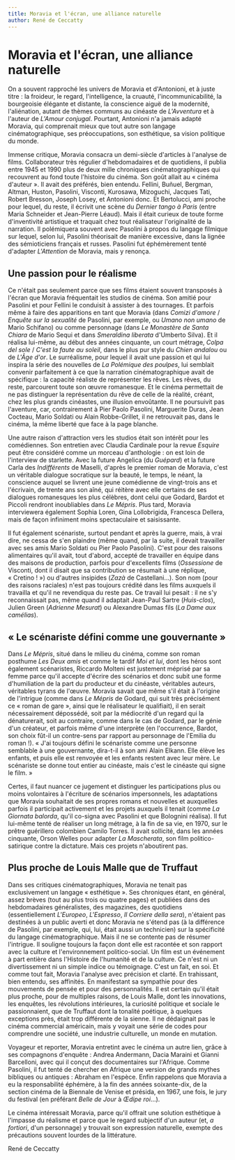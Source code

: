 ```yaml
---
title: Moravia et l'écran, une alliance naturelle
author: René de Ceccatty
---
```

# Moravia et l'écran, une alliance naturelle

On a souvent rapproché les univers de Moravia et d'Antonioni, et à juste titre&nbsp;: la froideur, le regard, l'intelligence, la cruauté, l'incommunicabilité, la bourgeoisie élégante et distante, la conscience aiguë de la modernité, l'aliénation, autant de thèmes communs au cinéaste de *L'Avventura* et à l'auteur de *L'Amour conjugal*. Pourtant, Antonioni n'a jamais adapté Moravia, qui comprenait mieux que tout autre son langage cinématographique, ses préoccupations, son esthétique, sa vision politique du monde.

Immense critique, Moravia consacra un demi-siècle d'articles à l'analyse de films. Collaborateur très régulier d'hebdomadaires et de quotidiens, il publia entre 1945 et 1990 plus de deux mille chroniques cinématographiques qui recouvrent au fond toute l'histoire du cinéma. Son goût allait au «&nbsp;cinéma d'auteur&nbsp;». Il avait des préférés, bien entendu. Fellini, Buñuel, Bergman, Altman, Huston, Pasolini, Visconti, Kurosawa, Mizoguchi, Jacques Tati, Robert Bresson, Joseph Losey, et Antonioni donc. Et Bertolucci, ami proche pour lequel, du reste, il écrivit une scène du *Dernier tango à Paris* (entre Maria Schneider et Jean-Pierre Léaud). Mais il était curieux de toute forme d'inventivité artistique et traquait chez tout réalisateur l'originalité de la narration. Il polémiquera souvent avec Pasolini à propos du langage filmique sur lequel, selon lui, Pasolini théorisait de manière excessive, dans la lignée des sémioticiens français et russes. Pasolini fut éphémèrement tenté d'adapter *L'Attention* de Moravia, mais y renonça.

## Une passion pour le réalisme

Ce n'était pas seulement parce que ses films étaient souvent transposés à l'écran que Moravia fréquentait les studios de cinéma. Son amitié pour Pasolini et pour Fellini le conduisit à assister à des tournages. Et parfois même à faire des apparitions en tant que Moravia (dans *Comizi d'amore* / *Enquête sur la sexualité* de Pasolini, par exemple, ou *Umano non umano* de Mario Schifano) ou comme personnage (dans *Le Monastère de Santa Chiara* de Mario Sequi et dans *Smeraldina liberata* d'Umberto Silva). Et il réalisa lui-même, au début des années cinquante, un court métrage, *Colpa del sole* / *C'est la faute au soleil*, dans le plus pur style du *Chien andalou* ou de *L'Âge d'or*. Le surréalisme, pour lequel il avait une passion et qui lui inspira la série des nouvelles de *La Polémique des poulpes*, lui semblait convenir parfaitement à ce que la narration cinématographique avait de spécifique&nbsp;: la capacité réaliste de représenter les rêves. Les rêves, du reste, parcourent toute son œuvre romanesque. Et le cinéma permettait de ne pas distinguer la représentation du rêve de celle de la réalité, créant, chez les plus grands cinéastes, une illusion envoûtante. Il ne poursuivit pas l'aventure, car, contrairement à Pier Paolo Pasolini, Marguerite Duras, Jean Cocteau, Mario Soldati ou Alain Robbe-Grillet, il ne retrouvait pas, dans le cinéma, la même liberté que face à la page blanche.

Une autre raison d'attraction vers les studios était son intérêt pour les comédiennes. Son entretien avec Claudia Cardinale pour la revue *Esquire* peut être considéré comme un morceau d'anthologie&nbsp;: on est loin de l'interview de starlette. Avec la future Angelica (du *Guépard*) et la future Carla des *Indifférents* de Maselli, d'après le premier roman de Moravia, c'est un véritable dialogue socratique sur la beauté, le temps, le néant, la conscience auquel se livrent une jeune comédienne de vingt-trois ans et l'écrivain, de trente ans son aîné, qui réitère avec elle certains de ses dialogues romanesques les plus célèbres, dont celui que Godard, Bardot et Piccoli rendront inoubliables dans *Le Mépris*. Plus tard, Moravia interviewera également Sophia Loren, Gina Lollobrigida, Francesca Dellera, mais de façon infiniment moins spectaculaire et saisissante.

Il fut également scénariste, surtout pendant et après la guerre, mais, à vrai dire, ne cessa de s'en plaindre (même quand, par la suite, il devait travailler avec ses amis Mario Soldati ou Pier Paolo Pasolini). C'est pour des raisons alimentaires qu'il avait, tout d'abord, accepté de travailler en équipe dans des maisons de production, parfois pour d'excellents films (*Ossessione* de Visconti, dont il disait que sa contribution se résumait à une réplique, «&nbsp;Cretino&nbsp;!&nbsp;») ou d'autres insipides (*Zazà* de Castellani...). Son nom (pour des raisons raciales) n'est pas toujours crédité dans les films auxquels il travailla et qu'il ne revendiqua du reste pas. Ce travail lui pesait&nbsp;: il ne s'y reconnaissait pas, même quand il adaptait Jean-Paul Sartre (*Huis-clos*), Julien Green (*Adrienne Mesurat*) ou Alexandre Dumas fils (*La Dame aux camélias*).

## «&nbsp;Le scénariste défini comme une gouvernante&nbsp;»

Dans *Le Mépris*, situé dans le milieu du cinéma, comme son roman posthume *Les Deux amis* et comme le tardif *Moi et lui*, dont les héros sont également scénaristes, Riccardo Molteni est justement méprisé par sa femme parce qu'il accepte d'écrire des scénarios et donc subit une forme d'humiliation de la part du producteur et du cinéaste, véritables auteurs, véritables tyrans de l'œuvre. Moravia savait que même s'il était à l'origine de l'intrigue (comme dans *Le Mépris* de Godard, qui suit très précisément ce «&nbsp;roman de gare&nbsp;», ainsi que le réalisateur le qualifiait), il en serait nécessairement dépossédé, soit par la médiocrité d'un regard qui la dénaturerait, soit au contraire, comme dans le cas de Godard, par le génie d'un créateur, et parfois même d'une interprète (en l'occurrence, Bardot, son choix fût-il un contre-sens par rapport au personnage de l'Emilia du roman&nbsp;!). «&nbsp;J'ai toujours défini le scénariste comme une personne semblable à une gouvernante, dira-t-il à son ami Alain Elkann. Elle élève les enfants, et puis elle est renvoyée et les enfants restent avec leur mère. Le scénariste se donne tout entier au cinéaste, mais c'est le cinéaste qui signe le film.&nbsp;»

Certes, il faut nuancer ce jugement et distinguer les participations plus ou moins volontaires à l'écriture de scénarios impersonnels, les adaptations que Moravia souhaitait de ses propres romans et nouvelles et auxquelles parfois il participait activement et les projets auxquels il tenait (comme *La Giornata balorda*, qu'il co-signa avec Pasolini et que Bolognini réalisa). Il fut lui-même tenté de réaliser un long métrage, à la fin de sa vie, en 1970, sur le prêtre guérillero colombien Camilo Torres. Il avait sollicité, dans les années cinquante, Orson Welles pour adapter *La Mascherata*, son film politico-satirique contre la dictature. Mais ces projets n'aboutirent pas.

## Plus proche de Louis Malle que de Truffaut

Dans ses critiques cinématographiques, Moravia ne tenait pas exclusivement un langage «&nbsp;esthétique&nbsp;». Ses chroniques étant, en général, assez brèves (tout au plus trois ou quatre pages) et publiées dans des hebdomadaires généralistes, des magazines, des quotidiens (essentiellement *L'Europeo*, *L'Espresso*, *Il Corriere della sera*), n'étaient pas destinées à un public averti et donc Moravia ne s'étend pas (à la différence de Pasolini, par exemple, qui, lui, était aussi un technicien) sur la spécificité du langage cinématographique. Mais il ne se contente pas de résumer l'intrigue. Il souligne toujours la façon dont elle est racontée et son rapport avec la culture et l'environnement politico-social. Un film est un événement à part entière dans l'Histoire de l'humanité et de la culture. Ce n'est ni un divertissement ni un simple indice ou témoignage. C'est un fait, en soi. Et comme tout fait, Moravia l'analyse avec précision et clarté. En trahissant, bien entendu, ses affinités. En manifestant sa sympathie pour des mouvements de pensée et pour des personnalités. Il est certain qu'il était plus proche, pour de multiples raisons, de Louis Malle, dont les innovations, les enquêtes, les révolutions intérieures, la curiosité politique et sociale le passionnaient, que de Truffaut dont la tonalité poétique, à quelques exceptions près, était trop différente de la sienne. Il ne dédaignait pas le cinéma commercial américain, mais y voyait une série de codes pour comprendre une société, une industrie culturelle, un monde en mutation.

Voyageur et reporter, Moravia entretint avec le cinéma un autre lien, grâce à ses compagnons d'enquête&nbsp;: Andrea Andermann, Dacia Maraini et Gianni Barcelloni, avec qui il conçut des documentaires sur l'Afrique. Comme Pasolini, il fut tenté de chercher en Afrique une version de grands mythes bibliques ou antiques&nbsp;: Abraham en l'espèce. Enfin rappelons que Moravia a eu la responsabilité éphémère, à la fin des années soixante-dix, de la section cinéma de la Biennale de Venise et présida, en 1967, une fois, le jury du festival (en préférant *Belle de Jour* à *Œdipe roi*...).

Le cinéma intéressait Moravia, parce qu'il offrait une solution esthétique à l'impasse du réalisme et parce que le regard subjectif d'un auteur (et, *a fortiori*, d'un personnage) y trouvait son expression naturelle, exempte des précautions souvent lourdes de la littérature.

René de Ceccatty